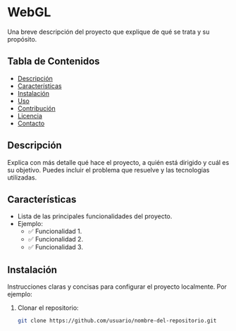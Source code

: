 # WebGL

Una breve descripción del proyecto que explique de qué se trata y su propósito.

## Tabla de Contenidos

- [Descripción](#descripción)
- [Características](#características)
- [Instalación](#instalación)
- [Uso](#uso)
- [Contribución](#contribución)
- [Licencia](#licencia)
- [Contacto](#contacto)

## Descripción

Explica con más detalle qué hace el proyecto, a quién está dirigido y cuál es su objetivo. Puedes incluir el problema que resuelve y las tecnologías utilizadas.

## Características

- Lista de las principales funcionalidades del proyecto.
- Ejemplo:
  - ✅ Funcionalidad 1.
  - ✅ Funcionalidad 2.
  - ✅ Funcionalidad 3.

## Instalación

Instrucciones claras y concisas para configurar el proyecto localmente. Por ejemplo:

1. Clonar el repositorio:
   ```bash
   git clone https://github.com/usuario/nombre-del-repositorio.git
